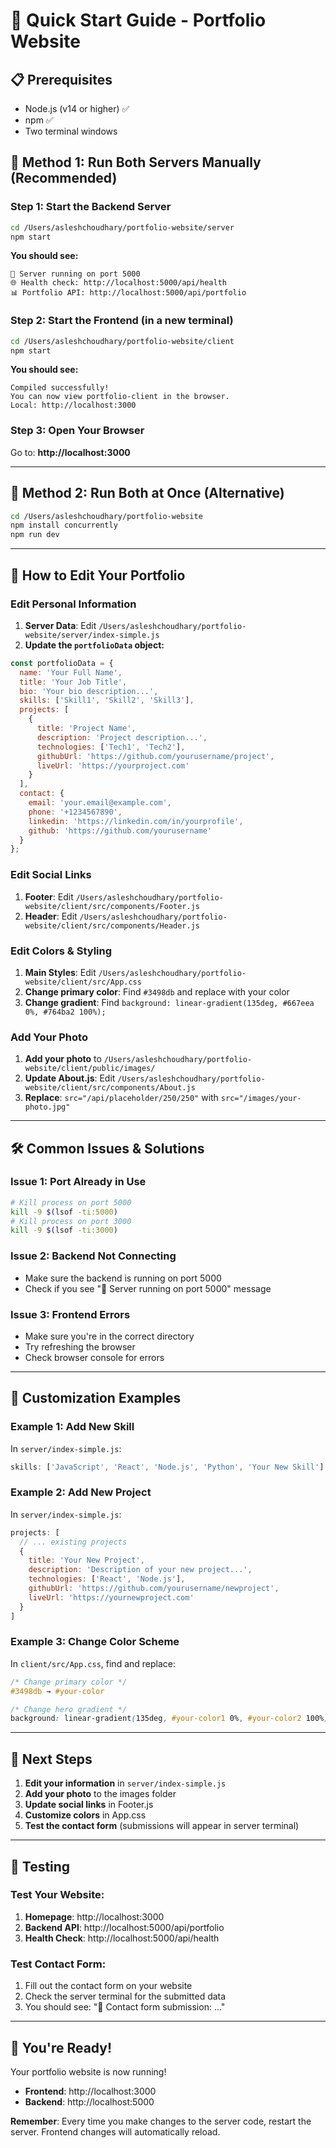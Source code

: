 # 🚀 Quick Start Guide - Portfolio Website

## 📋 **Prerequisites**
- Node.js (v14 or higher) ✅ 
- npm ✅
- Two terminal windows

## 🎯 **Method 1: Run Both Servers Manually (Recommended)**

### Step 1: Start the Backend Server
```bash
cd /Users/asleshchoudhary/portfolio-website/server
npm start
```

**You should see:**
```
🚀 Server running on port 5000
🌐 Health check: http://localhost:5000/api/health
📊 Portfolio API: http://localhost:5000/api/portfolio
```

### Step 2: Start the Frontend (in a new terminal)
```bash
cd /Users/asleshchoudhary/portfolio-website/client
npm start
```

**You should see:**
```
Compiled successfully!
You can now view portfolio-client in the browser.
Local: http://localhost:3000
```

### Step 3: Open Your Browser
Go to: **http://localhost:3000**

---

## 🎯 **Method 2: Run Both at Once (Alternative)**

```bash
cd /Users/asleshchoudhary/portfolio-website
npm install concurrently
npm run dev
```

---

## 🔧 **How to Edit Your Portfolio**

### **Edit Personal Information**
1. **Server Data**: Edit `/Users/asleshchoudhary/portfolio-website/server/index-simple.js`
2. **Update the `portfolioData` object:**

```javascript
const portfolioData = {
  name: 'Your Full Name',
  title: 'Your Job Title',
  bio: 'Your bio description...',
  skills: ['Skill1', 'Skill2', 'Skill3'],
  projects: [
    {
      title: 'Project Name',
      description: 'Project description...',
      technologies: ['Tech1', 'Tech2'],
      githubUrl: 'https://github.com/yourusername/project',
      liveUrl: 'https://yourproject.com'
    }
  ],
  contact: {
    email: 'your.email@example.com',
    phone: '+1234567890',
    linkedin: 'https://linkedin.com/in/yourprofile',
    github: 'https://github.com/yourusername'
  }
};
```

### **Edit Social Links**
1. **Footer**: Edit `/Users/asleshchoudhary/portfolio-website/client/src/components/Footer.js`
2. **Header**: Edit `/Users/asleshchoudhary/portfolio-website/client/src/components/Header.js`

### **Edit Colors & Styling**
1. **Main Styles**: Edit `/Users/asleshchoudhary/portfolio-website/client/src/App.css`
2. **Change primary color**: Find `#3498db` and replace with your color
3. **Change gradient**: Find `background: linear-gradient(135deg, #667eea 0%, #764ba2 100%);`

### **Add Your Photo**
1. **Add your photo** to `/Users/asleshchoudhary/portfolio-website/client/public/images/`
2. **Update About.js**: Edit `/Users/asleshchoudhary/portfolio-website/client/src/components/About.js`
3. **Replace**: `src="/api/placeholder/250/250"` with `src="/images/your-photo.jpg"`

---

## 🛠️ **Common Issues & Solutions**

### **Issue 1: Port Already in Use**
```bash
# Kill process on port 5000
kill -9 $(lsof -ti:5000)
# Kill process on port 3000
kill -9 $(lsof -ti:3000)
```

### **Issue 2: Backend Not Connecting**
- Make sure the backend is running on port 5000
- Check if you see "🚀 Server running on port 5000" message

### **Issue 3: Frontend Errors**
- Make sure you're in the correct directory
- Try refreshing the browser
- Check browser console for errors

---

## 🎨 **Customization Examples**

### **Example 1: Add New Skill**
In `server/index-simple.js`:
```javascript
skills: ['JavaScript', 'React', 'Node.js', 'Python', 'Your New Skill']
```

### **Example 2: Add New Project**
In `server/index-simple.js`:
```javascript
projects: [
  // ... existing projects
  {
    title: 'Your New Project',
    description: 'Description of your new project...',
    technologies: ['React', 'Node.js'],
    githubUrl: 'https://github.com/yourusername/newproject',
    liveUrl: 'https://yournewproject.com'
  }
]
```

### **Example 3: Change Color Scheme**
In `client/src/App.css`, find and replace:
```css
/* Change primary color */
#3498db → #your-color

/* Change hero gradient */
background: linear-gradient(135deg, #your-color1 0%, #your-color2 100%);
```

---

## 🚀 **Next Steps**

1. **Edit your information** in `server/index-simple.js`
2. **Add your photo** to the images folder
3. **Update social links** in Footer.js
4. **Customize colors** in App.css
5. **Test the contact form** (submissions will appear in server terminal)

---

## 📱 **Testing**

### **Test Your Website:**
1. **Homepage**: http://localhost:3000
2. **Backend API**: http://localhost:5000/api/portfolio
3. **Health Check**: http://localhost:5000/api/health

### **Test Contact Form:**
1. Fill out the contact form on your website
2. Check the server terminal for the submitted data
3. You should see: "📧 Contact form submission: ..."

---

## 🎉 **You're Ready!**

Your portfolio website is now running! 

- **Frontend**: http://localhost:3000
- **Backend**: http://localhost:5000

**Remember**: Every time you make changes to the server code, restart the server. Frontend changes will automatically reload.
